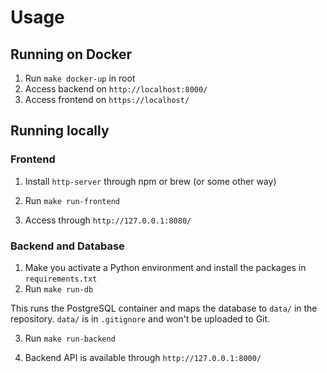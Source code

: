 # Usage
## Running on Docker
1. Run `make docker-up` in root
2. Access backend on `http://localhost:8000/`
3. Access frontend on `https://localhost/`

## Running locally
### Frontend
1. Install `http-server` through npm or brew (or some other way)
   
3. Run `make run-frontend`

4. Access through `http://127.0.0.1:8080/`
### Backend and Database
1. Make you activate a Python environment and install the packages in `requirements.txt`
2. Run `make run-db`

This runs the PostgreSQL container and maps the database to ``data/`` in the repository. `data/` is in `.gitignore` and won't be uploaded to Git.

3. Run `make run-backend`

4. Backend API is available through `http://127.0.0.1:8000/`

